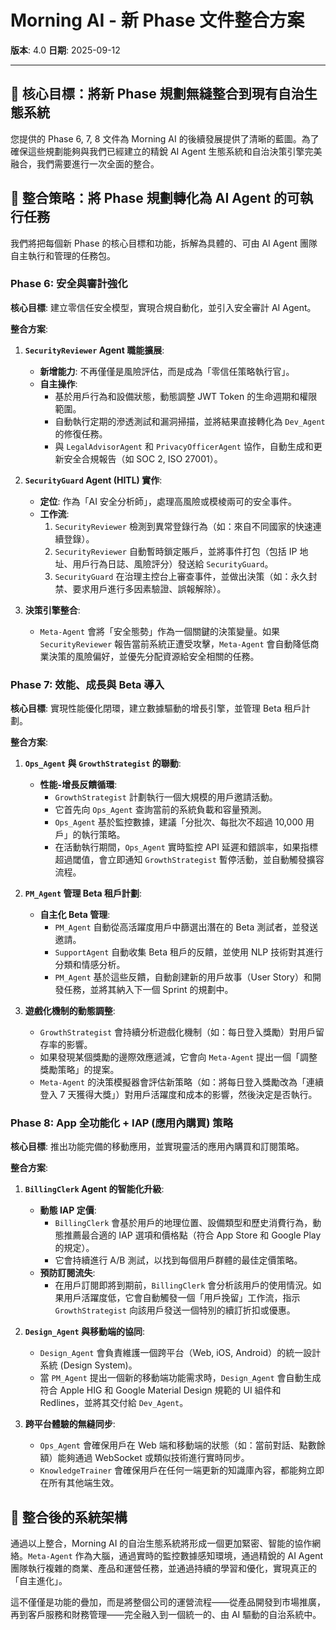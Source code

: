 # Morning AI - 新 Phase 文件整合方案

**版本**: 4.0
**日期**: 2025-09-12

---

## 🎯 **核心目標：將新 Phase 規劃無縫整合到現有自治生態系統**

您提供的 Phase 6, 7, 8 文件為 Morning AI 的後續發展提供了清晰的藍圖。為了確保這些規劃能夠與我們已經建立的精銳 AI Agent 生態系統和自治決策引擎完美融合，我們需要進行一次全面的整合。

## 🚀 **整合策略：將 Phase 規劃轉化為 AI Agent 的可執行任務**

我們將把每個新 Phase 的核心目標和功能，拆解為具體的、可由 AI Agent 團隊自主執行和管理的任務包。

### **Phase 6: 安全與審計強化**

**核心目標**: 建立零信任安全模型，實現合規自動化，並引入安全審計 AI Agent。

**整合方案**:

1.  **`SecurityReviewer` Agent 職能擴展**:
    -   **新增能力**: 不再僅僅是風險評估，而是成為「零信任策略執行官」。
    -   **自主操作**: 
        -   基於用戶行為和設備狀態，動態調整 JWT Token 的生命週期和權限範圍。
        -   自動執行定期的滲透測試和漏洞掃描，並將結果直接轉化為 `Dev_Agent` 的修復任務。
        -   與 `LegalAdvisorAgent` 和 `PrivacyOfficerAgent` 協作，自動生成和更新安全合規報告（如 SOC 2, ISO 27001）。

2.  **`SecurityGuard` Agent (HITL) 實作**:
    -   **定位**: 作為「AI 安全分析師」，處理高風險或模棱兩可的安全事件。
    -   **工作流**: 
        1.  `SecurityReviewer` 檢測到異常登錄行為（如：來自不同國家的快速連續登錄）。
        2.  `SecurityReviewer` 自動暫時鎖定賬戶，並將事件打包（包括 IP 地址、用戶行為日誌、風險評分）發送給 `SecurityGuard`。
        3.  `SecurityGuard` 在治理主控台上審查事件，並做出決策（如：永久封禁、要求用戶進行多因素驗證、誤報解除）。

3.  **決策引擎整合**:
    -   `Meta-Agent` 會將「安全態勢」作為一個關鍵的決策變量。如果 `SecurityReviewer` 報告當前系統正遭受攻擊，`Meta-Agent` 會自動降低商業決策的風險偏好，並優先分配資源給安全相關的任務。

### **Phase 7: 效能、成長與 Beta 導入**

**核心目標**: 實現性能優化閉環，建立數據驅動的增長引擎，並管理 Beta 租戶計劃。

**整合方案**:

1.  **`Ops_Agent` 與 `GrowthStrategist` 的聯動**:
    -   **性能-增長反饋循環**: 
        -   `GrowthStrategist` 計劃執行一個大規模的用戶邀請活動。
        -   它首先向 `Ops_Agent` 查詢當前的系統負載和容量預測。
        -   `Ops_Agent` 基於監控數據，建議「分批次、每批次不超過 10,000 用戶」的執行策略。
        -   在活動執行期間，`Ops_Agent` 實時監控 API 延遲和錯誤率，如果指標超過閾值，會立即通知 `GrowthStrategist` 暫停活動，並自動觸發擴容流程。

2.  **`PM_Agent` 管理 Beta 租戶計劃**:
    -   **自主化 Beta 管理**: 
        -   `PM_Agent` 自動從高活躍度用戶中篩選出潛在的 Beta 測試者，並發送邀請。
        -   `SupportAgent` 自動收集 Beta 租戶的反饋，並使用 NLP 技術對其進行分類和情感分析。
        -   `PM_Agent` 基於這些反饋，自動創建新的用戶故事（User Story）和開發任務，並將其納入下一個 Sprint 的規劃中。

3.  **遊戲化機制的動態調整**:
    -   `GrowthStrategist` 會持續分析遊戲化機制（如：每日登入獎勵）對用戶留存率的影響。
    -   如果發現某個獎勵的邊際效應遞減，它會向 `Meta-Agent` 提出一個「調整獎勵策略」的提案。
    -   `Meta-Agent` 的決策模擬器會評估新策略（如：將每日登入獎勵改為「連續登入 7 天獲得大獎」）對用戶活躍度和成本的影響，然後決定是否執行。

### **Phase 8: App 全功能化 + IAP (應用內購買) 策略**

**核心目標**: 推出功能完備的移動應用，並實現靈活的應用內購買和訂閱策略。

**整合方案**:

1.  **`BillingClerk` Agent 的智能化升級**:
    -   **動態 IAP 定價**: 
        -   `BillingClerk` 會基於用戶的地理位置、設備類型和歷史消費行為，動態推薦最合適的 IAP 選項和價格點（符合 App Store 和 Google Play 的規定）。
        -   它會持續進行 A/B 測試，以找到每個用戶群體的最佳定價策略。
    -   **預防訂閱流失**: 
        -   在用戶訂閱即將到期前，`BillingClerk` 會分析該用戶的使用情況。如果用戶活躍度低，它會自動觸發一個「用戶挽留」工作流，指示 `GrowthStrategist` 向該用戶發送一個特別的續訂折扣或優惠。

2.  **`Design_Agent` 與移動端的協同**:
    -   `Design_Agent` 會負責維護一個跨平台（Web, iOS, Android）的統一設計系統 (Design System)。
    -   當 `PM_Agent` 提出一個新的移動端功能需求時，`Design_Agent` 會自動生成符合 Apple HIG 和 Google Material Design 規範的 UI 組件和 Redlines，並將其交付給 `Dev_Agent`。

3.  **跨平台體驗的無縫同步**:
    -   `Ops_Agent` 會確保用戶在 Web 端和移動端的狀態（如：當前對話、點數餘額）能夠通過 WebSocket 或類似技術進行實時同步。
    -   `KnowledgeTrainer` 會確保用戶在任何一端更新的知識庫內容，都能夠立即在所有其他端生效。

## 🔄 **整合後的系統架構**

通過以上整合，Morning AI 的自治生態系統將形成一個更加緊密、智能的協作網絡。`Meta-Agent` 作為大腦，通過實時的監控數據感知環境，通過精銳的 AI Agent 團隊執行複雜的商業、產品和運營任務，並通過持續的學習和優化，實現真正的「自主進化」。

這不僅僅是功能的疊加，而是將整個公司的運營流程——從產品開發到市場推廣，再到客戶服務和財務管理——完全融入到一個統一的、由 AI 驅動的自治系統中。

